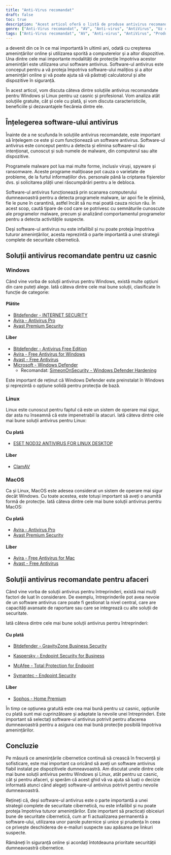 ```yaml
---
title: "Anti-Virus recomandat"
draft: false
toc: true
description: "Acest articol oferă o listă de produse antivirus recomandate pentru uz casnic și profesional, conform clasamentului realizat de SimeonOnSecurity. Clasamentul se bazează pe opinia profesională și pe testele efectuate pe eșantioane malițioase și se referă doar la capacitățile antivirus, detecție, experiența utilizatorului și performanță. Utilizatorii de Windows pot alege între opțiuni plătite și gratuite, în timp ce utilizatorii de Linux și MacOS au opțiuni limitate, opțiunile plătite fiind disponibile doar pentru Linux. Rețineți că AV nu este necesar pe Linux sau MacOS și nu este recomandată utilizarea unui VPN sau a unui manager de parole furnizat împreună cu suita AV. Articolul oferă, de asemenea, recomandări pentru furnizorii de VPN. În prezent, se lucrează la recomandările pentru utilizarea în scopuri profesionale."
genre: ["Anti-Virus recomandat", "AV", "Anti-virus", "AntiVirus", "Uz casnic", "Utilizare comercială", "Windows", "Linux", "MacOS", "Securitatea cibernetică"]
tags: ["Anti-Virus recomandat", "AV", "Anti-virus", "AntiVirus", "Produse Anti-Virus recomandate de SimeonOnSecurity", "VirusTotal", "Capacități AV", "detecție", "experiența utilizatorului", "performanță", "Windows", "Linux", "MacOS", "VPN", "manager de parole", "VPNS", "Uz casnic", "Plătit", "Gratuit", "Bitdefender - SECURITATE INTERNET", "Avira - Antivirus Pro", "Avast Premium Security", "Bitdefender - Antivirus Free Edition", "Avira - Antivirus gratuit pentru Windows", "Avast - Antivirus gratuit", "Microsoft - Windows Defender", "Întărirea Windows Defender", "ESET NOD32", "ClamAV", "Avira - Antivirus gratuit pentru Mac", "Sophos", "Utilizare comercială", "Securitatea cibernetică"]
---
```

 a devenit din ce în ce mai importantă în ultimii ani, odată cu creșterea amenințărilor online și utilizarea sporită a computerelor și a altor dispozitive. Una dintre cele mai importante modalități de protecție împotriva acestor amenințări este utilizarea unui software antivirus. Software-ul antivirus este conceput pentru a vă proteja împotriva software-ului malițios și a altor amenințări online și vă poate ajuta să vă păstrați calculatorul și alte dispozitive în siguranță.

În acest articol, vom discuta câteva dintre soluțiile antivirus recomandate pentru Windows și Linux pentru uz casnic și profesional. Vom analiza atât soluțiile gratuite, cât și cele cu plată, și vom discuta caracteristicile, beneficiile și dezavantajele fiecăreia dintre ele.

## Înțelegerea software-ului antivirus

Înainte de a ne scufunda în soluțiile antivirus recomandate, este important să înțelegem ce este și cum funcționează un software antivirus. Software-ul antivirus este conceput pentru a detecta și elimina software-ul rău intenționat, cunoscut și sub numele de malware, din computerul sau alte dispozitive.

Programele malware pot lua mai multe forme, inclusiv viruși, spyware și ransomware. Aceste programe malițioase pot cauza o varietate de probleme, de la furtul informațiilor dvs. personale până la criptarea fișierelor dvs. și solicitarea plății unei răscumpărări pentru a le debloca.

Software-ul antivirus funcționează prin scanarea computerului dumneavoastră pentru a detecta programele malware, iar apoi fie le elimină, fie le pune în carantină, astfel încât să nu mai poată cauza niciun rău. În acest scop, caută tipare de cod care se potrivesc cu semnăturile cunoscute ale programelor malware, precum și analizând comportamentul programelor pentru a detecta activitățile suspecte.

Deși software-ul antivirus nu este infailibil și nu poate proteja împotriva tuturor amenințărilor, acesta reprezintă o parte importantă a unei strategii complete de securitate cibernetică.

## Soluții antivirus recomandate pentru uz casnic

### Windows

Când vine vorba de soluții antivirus pentru Windows, există multe opțiuni din care puteți alege. Iată câteva dintre cele mai bune soluții, clasificate în funcție de categorie:

#### Plătite

- [Bitdefender - INTERNET SECURITY](bitdefender.f9tmep.net/VmN5Ka)
- [Avira - Antivirus Pro](https://www.avira.com/en/antivirus-pro)
- [Avast Premium Security](https://amzn.to/2MA7jR2)

#### Liber

- [Bitdefender - Antivirus Free Edition](bitdefender.f9tmep.net/1r7NMa)
- [Avira - Free Antivirus for Windows](https://www.avira.com/en/free-antivirus-windows)
- [Avast - Free Antivirus](https://www.avast.com/en-us/index)
- [Microsoft - Windows Defender](https://www.microsoft.com/en-us/windows/comprehensive-security)
  - Recomandat: [SimeonOnSecurity - Windows Defender Hardening](https://github.com/simeononsecurity/Windows-Defender-Hardening)


Este important de reținut că Windows Defender este preinstalat în Windows și reprezintă o opțiune solidă pentru protecția de bază.

### Linux

Linux este cunoscut pentru faptul că este un sistem de operare mai sigur, dar asta nu înseamnă că este impenetrabil la atacuri. Iată câteva dintre cele mai bune soluții antivirus pentru Linux:

#### Cu plată

- [ESET NOD32 ANTIVIRUS FOR LINUX DESKTOP](https://www.eset.com/int/home/antivirus-linux)

#### Liber

- [ClamAV](https://www.clamav.net/)

### MacOS

Ca și Linux, MacOS este adesea considerat un sistem de operare mai sigur decât Windows. Cu toate acestea, este totuși important să aveți o anumită formă de protecție. Iată câteva dintre cele mai bune soluții antivirus pentru MacOS:

#### Cu plată

- [Avira - Antivirus Pro](https://www.avira.com/en/antivirus-pro)
- [Avast Premium Security](https://amzn.to/2MA7jR2)

#### Liber

- [Avira - Free Antivirus for Mac](https://www.avira.com/en/free-antivirus-mac)
- [Avast - Free Antivirus](https://www.avast.com/en-us/index)

## Soluții antivirus recomandate pentru afaceri

Când vine vorba de soluții antivirus pentru întreprinderi, există mai mulți factori de luat în considerare. De exemplu, întreprinderile pot avea nevoie de un software antivirus care poate fi gestionat la nivel central, care are capacități avansate de raportare sau care se integrează cu alte soluții de securitate.

Iată câteva dintre cele mai bune soluții antivirus pentru întreprinderi:

#### Cu plată

- [Bitdefender - GravityZone Business Security](bitdefender.f9tmep.net/ZQNAzQ)

- [Kaspersky - Endpoint Security for Business](https://www.kaspersky.com/small-to-medium-business-security/endpoint-security)

- [McAfee - Total Protection for Endpoint](https://www.mcafee.com/enterprise/en-us/products/total-protection-for-endpoint.html)

- [Symantec - Endpoint Security](https://www.symantec.com/products/endpoint-security)

#### Liber

- [Sophos - Home Premium](https://home.sophos.com/)

În timp ce opțiunea gratuită este cea mai bună pentru uz casnic, opțiunile cu plată sunt mai cuprinzătoare și adaptate la nevoile unei întreprinderi. Este important să selectați software-ul antivirus potrivit pentru afacerea dumneavoastră pentru a asigura cea mai bună protecție posibilă împotriva amenințărilor.

## Concluzie

Pe măsură ce amenințările cibernetice continuă să crească în frecvență și sofisticare, este mai important ca oricând să aveți un software antivirus fiabil instalat pe dispozitivele dumneavoastră. Am discutat unele dintre cele mai bune soluții antivirus pentru Windows și Linux, atât pentru uz casnic, cât și pentru afaceri, și sperăm că acest ghid vă va ajuta să luați o decizie informată atunci când alegeți software-ul antivirus potrivit pentru nevoile dumneavoastră.

Rețineți că, deși software-ul antivirus este o parte importantă a unei strategii complete de securitate cibernetică, nu este infailibil și nu poate proteja împotriva tuturor amenințărilor. Este important să practicați obiceiuri bune de securitate cibernetică, cum ar fi actualizarea permanentă a software-ului, utilizarea unor parole puternice și unice și prudența în ceea ce privește deschiderea de e-mailuri suspecte sau apăsarea pe linkuri suspecte.

Rămâneți în siguranță online și acordați întotdeauna prioritate securității dumneavoastră cibernetice.

